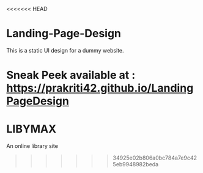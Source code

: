<<<<<<< HEAD

# Landing-Page-Design

This is a static UI design for a dummy website.

Sneak Peek available at : https://prakriti42.github.io/LandingPageDesign 
=======
# LIBYMAX

An online library site
>>>>>>> 34925e02b806a0bc784a7e9c425eb9948982beda
